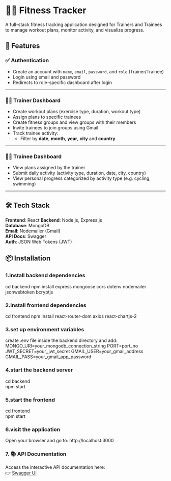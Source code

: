 # 🏋️‍♀️ Fitness Tracker

A full-stack fitness tracking application designed for Trainers and Trainees to manage workout plans, monitor activity, and visualize progress.

## 🚀 Features

### ✅ Authentication
- Create an account with `name`, `email`, `password`, and `role` (Trainer/Trainee)
- Login using email and password
- Redirects to role-specific dashboard after login

---

### 🧑‍🏫 Trainer Dashboard
- Create workout plans (exercise type, duration, workout type)
- Assign plans to specific trainees
- Create fitness groups and view groups with their members
- Invite trainees to join groups using Gmail
- Track trainee activity:
  - Filter by **date**, **month**, **year**, **city** and **country**

---

### 🧑‍💼 Trainee Dashboard
- View plans assigned by the trainer
- Submit daily activity (activity type, duration, date, city, country)
- View personal progress categorized by activity type (e.g. cycling, swimming)

---

## 🛠️ Tech Stack

**Frontend**: React
**Backend**: Node.js, Express.js  
**Database**: MongoDB  
**Email**: Nodemailer (Gmail)  
**API Docs**: Swagger  
**Auth**: JSON Web Tokens (JWT)

## 📦 Installation

### 1.install backend dependencies
cd backend
npm install express mongoose cors dotenv nodemailer jsonwebtoken bcryptjs

### 2.install frontend dependencies
cd frontend
npm install react-router-dom axios react-chartjs-2

### 3.set up environment variables
create .env file inside the backend directory and add:<br>
   <span> MONGO_URI=your_mongodb_connection_string<span>
   <span> PORT=port_no<span>
   <span>JWT_SECRET=your_jwt_secret<span>
   <span>GMAIL_USER=your_gmail_address<span>
   <span> GMAIL_PASS=your_gmail_app_password<span>

### 4.start the backend server
cd backend<br>
npm start

### 5.start the frontend
cd frontend<br>
npm start

### 6.visit the application
Open your browser and go to: http://localhost:3000

### 7. 📚 API Documentation
Access the interactive API documentation here:  
👉 [Swagger UI](http://localhost:5000/api-docs/)

